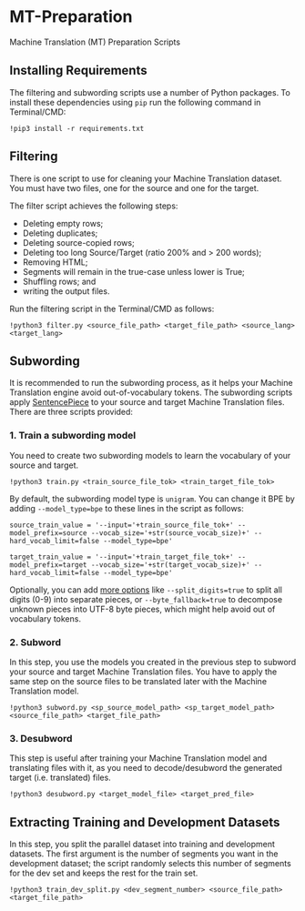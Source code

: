 # MT-Preparation
Machine Translation (MT) Preparation Scripts

## Installing Requirements

The filtering and subwording scripts use a number of Python packages. To install these dependencies using `pip` run the following command in Terminal/CMD:

```
!pip3 install -r requirements.txt
```

## Filtering
There is one script to use for cleaning your Machine Translation dataset. You must have two files, one for the source and one for the target.

The filter script achieves the following steps:
* Deleting empty rows;
* Deleting duplicates;
* Deleting source-copied rows;
* Deleting too long Source/Target (ratio 200% and > 200 words);
* Removing HTML;
* Segments will remain in the true-case unless lower is True;
* Shuffling rows; and
* writing the output files.

Run the filtering script in the Terminal/CMD as follows:
```
!python3 filter.py <source_file_path> <target_file_path> <source_lang> <target_lang>
```

## Subwording

It is recommended to run the subwording process, as it helps your Machine Translation engine avoid out-of-vocabulary tokens. The subwording scripts apply [SentencePiece](https://github.com/google/sentencepiece) to your source and target Machine Translation files. There are three scripts provided:

### 1. Train a subwording model

You need to create two subwording models to learn the vocabulary of your source and target.

```
!python3 train.py <train_source_file_tok> <train_target_file_tok>
```

By default, the subwording model type is `unigram`. You can change it BPE by adding `--model_type=bpe` to these lines in the script as follows:

```
source_train_value = '--input='+train_source_file_tok+' --model_prefix=source --vocab_size='+str(source_vocab_size)+' --hard_vocab_limit=false --model_type=bpe'
```

```
target_train_value = '--input='+train_target_file_tok+' --model_prefix=target --vocab_size='+str(target_vocab_size)+' --hard_vocab_limit=false --model_type=bpe'
```

Optionally, you can add [more options](https://github.com/google/sentencepiece/blob/master/doc/options.md) like `--split_digits=true` to split all digits (0-9) into separate pieces, or `--byte_fallback=true` to decompose unknown pieces into UTF-8 byte pieces, which might help avoid out of vocabulary tokens. 


### 2. Subword

In this step, you use the models you created in the previous step to subword your source and target Machine Translation files. You have to apply the same step on the source files to be translated later with the Machine Translation model.

```
!python3 subword.py <sp_source_model_path> <sp_target_model_path> <source_file_path> <target_file_path>
```

### 3. Desubword

This step is useful after training your Machine Translation model and translating files with it, as you need to decode/desubword the generated target (i.e. translated) files.

```
!python3 desubword.py <target_model_file> <target_pred_file>
```


## Extracting Training and Development Datasets

In this step, you split the parallel dataset into training and development datasets. The first argument is the number of segments you want in the development dataset; the script randomly selects this number of segments for the dev set and keeps the rest for the train set.

```
!python3 train_dev_split.py <dev_segment_number> <source_file_path> <target_file_path>
```
